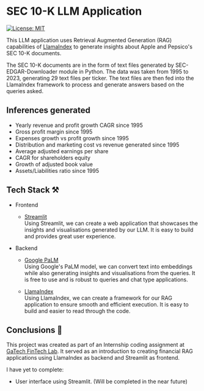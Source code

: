 # SEC 10-K LLM Application

[![License: MIT](https://img.shields.io/badge/License-MIT-yellow.svg)](https://opensource.org/licenses/MIT)

This LLM application uses Retrieval Augmented Generation (RAG) capabilities of [LlamaIndex](https://github.com/jerryjliu/llama_index) to generate insights about Apple and Pepsico's SEC 10-K documents.

The SEC 10-K documents are in the form of text files generated by SEC-EDGAR-Downloader module in Python. The data was taken from 1995 to 2023, generating 29 text files per ticker. The text files are then fed into the LlamaIndex framework to process and generate answers based on the queries asked.

## Inferences generated

- Yearly revenue and profit growth CAGR since 1995
- Gross profit margin since 1995
- Expenses growth vs profit growth since 1995
- Distribution and marketing cost vs revenue generated since 1995
- Average adjusted earnings per share
- CAGR for shareholders equity
- Growth of adjusted book value
- Assets/Liabilities ratio since 1995

## Tech Stack ⚒️

- Frontend
    - [Streamlit](https://streamlit.io/)<br/>
        Using Streamlit, we can create a web application that showcases the insights and visualisations generated by our LLM.
        It is easy to build and provides great user experience.
        

- Backend
    - [Google PaLM](https://ai.google.dev/palm_docs/palm)<br/>
        Using Google's PaLM model, we can convert text into embeddings while also generating insights and visualisations from the queries. 
        It is free to use and is robust to queries and chat type applications.
    
    - [LlamaIndex](https://www.llamaindex.ai/)<br/>
        Using LlamaIndex, we can create a framework for our RAG application to ensure smooth and efficient execution.
        It is easy to build and easier to read through the code.

## Conclusions 📝

This project was created as part of an Internship coding assignment at [GaTech FinTech Lab](https://fintech.gatech.edu/#/). It served as an introduction to creating financial RAG applications using LlamaIndex as backend and Streamlit as frontend. 

I have yet to complete:
- User interface using Streamlit. (Will be completed in the near future)
